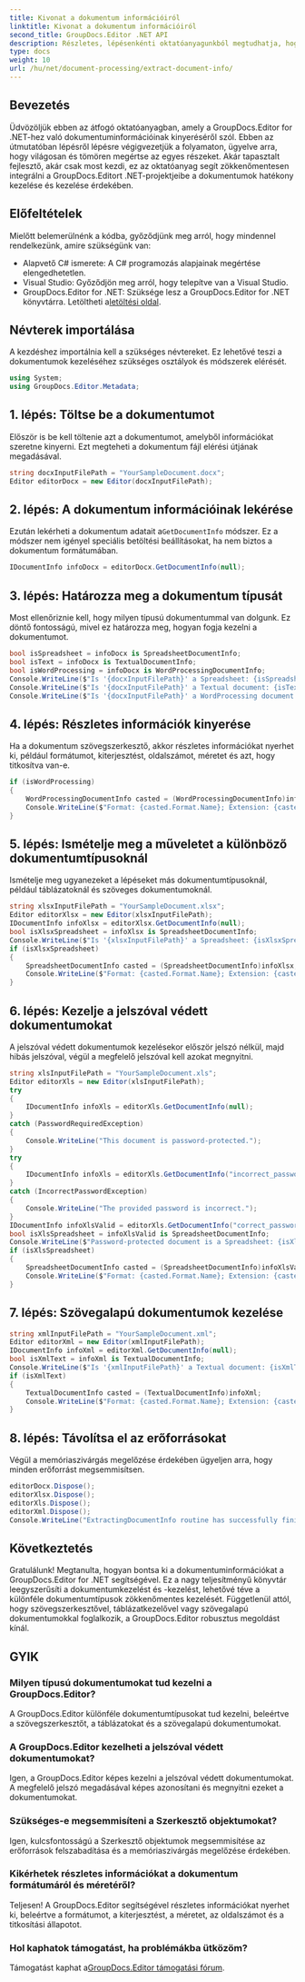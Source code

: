 ```yaml
---
title: Kivonat a dokumentum információiról
linktitle: Kivonat a dokumentum információiról
second_title: GroupDocs.Editor .NET API
description: Részletes, lépésenkénti oktatóanyagunkból megtudhatja, hogyan nyerhet ki dokumentuminformációkat a GroupDocs.Editor for .NET segítségével. Kiválóan alkalmas különféle dokumentumtípusok kezelésére.
type: docs
weight: 10
url: /hu/net/document-processing/extract-document-info/
---
```

## Bevezetés
Üdvözöljük ebben az átfogó oktatóanyagban, amely a GroupDocs.Editor for .NET-hez való dokumentuminformációinak kinyeréséről szól. Ebben az útmutatóban lépésről lépésre végigvezetjük a folyamaton, ügyelve arra, hogy világosan és tömören megértse az egyes részeket. Akár tapasztalt fejlesztő, akár csak most kezdi, ez az oktatóanyag segít zökkenőmentesen integrálni a GroupDocs.Editort .NET-projektjeibe a dokumentumok hatékony kezelése és kezelése érdekében.
## Előfeltételek
Mielőtt belemerülnénk a kódba, győződjünk meg arról, hogy mindennel rendelkezünk, amire szükségünk van:
- Alapvető C# ismerete: A C# programozás alapjainak megértése elengedhetetlen.
- Visual Studio: Győződjön meg arról, hogy telepítve van a Visual Studio.
-  GroupDocs.Editor for .NET: Szüksége lesz a GroupDocs.Editor for .NET könyvtárra. Letöltheti a[letöltési oldal](https://releases.groupdocs.com/editor/net/).
## Névterek importálása
A kezdéshez importálnia kell a szükséges névtereket. Ez lehetővé teszi a dokumentumok kezeléséhez szükséges osztályok és módszerek elérését.
```csharp
using System;
using GroupDocs.Editor.Metadata;
```
## 1. lépés: Töltse be a dokumentumot
Először is be kell töltenie azt a dokumentumot, amelyből információkat szeretne kinyerni. Ezt megteheti a dokumentum fájl elérési útjának megadásával.
```csharp
string docxInputFilePath = "YourSampleDocument.docx";
Editor editorDocx = new Editor(docxInputFilePath);
```
## 2. lépés: A dokumentum információinak lekérése
 Ezután lekérheti a dokumentum adatait a`GetDocumentInfo` módszer. Ez a módszer nem igényel speciális betöltési beállításokat, ha nem biztos a dokumentum formátumában.
```csharp
IDocumentInfo infoDocx = editorDocx.GetDocumentInfo(null);
```
## 3. lépés: Határozza meg a dokumentum típusát
Most ellenőriznie kell, hogy milyen típusú dokumentummal van dolgunk. Ez döntő fontosságú, mivel ez határozza meg, hogyan fogja kezelni a dokumentumot.
```csharp
bool isSpreadsheet = infoDocx is SpreadsheetDocumentInfo;
bool isText = infoDocx is TextualDocumentInfo;
bool isWordProcessing = infoDocx is WordProcessingDocumentInfo;
Console.WriteLine($"Is '{docxInputFilePath}' a Spreadsheet: {isSpreadsheet}");
Console.WriteLine($"Is '{docxInputFilePath}' a Textual document: {isText}");
Console.WriteLine($"Is '{docxInputFilePath}' a WordProcessing document: {isWordProcessing}");
```
## 4. lépés: Részletes információk kinyerése
Ha a dokumentum szövegszerkesztő, akkor részletes információkat nyerhet ki, például formátumot, kiterjesztést, oldalszámot, méretet és azt, hogy titkosítva van-e.
```csharp
if (isWordProcessing)
{
    WordProcessingDocumentInfo casted = (WordProcessingDocumentInfo)infoDocx;
    Console.WriteLine($"Format: {casted.Format.Name}; Extension: {casted.Format.Extension}; Page count: {casted.PageCount}; Size: {casted.Size} bytes; Is encrypted: {casted.IsEncrypted}");
}
```
## 5. lépés: Ismételje meg a műveletet a különböző dokumentumtípusoknál
Ismételje meg ugyanezeket a lépéseket más dokumentumtípusoknál, például táblázatoknál és szöveges dokumentumoknál.
```csharp
string xlsxInputFilePath = "YourSampleDocument.xlsx";
Editor editorXlsx = new Editor(xlsxInputFilePath);
IDocumentInfo infoXlsx = editorXlsx.GetDocumentInfo(null);
bool isXlsxSpreadsheet = infoXlsx is SpreadsheetDocumentInfo;
Console.WriteLine($"Is '{xlsxInputFilePath}' a Spreadsheet: {isXlsxSpreadsheet}");
if (isXlsxSpreadsheet)
{
    SpreadsheetDocumentInfo casted = (SpreadsheetDocumentInfo)infoXlsx;
    Console.WriteLine($"Format: {casted.Format.Name}; Extension: {casted.Format.Extension}; Tabs count: {casted.PageCount}; Size: {casted.Size} bytes; Is encrypted: {casted.IsEncrypted}");
}
```
## 6. lépés: Kezelje a jelszóval védett dokumentumokat
A jelszóval védett dokumentumok kezelésekor először jelszó nélkül, majd hibás jelszóval, végül a megfelelő jelszóval kell azokat megnyitni.
```csharp
string xlsInputFilePath = "YourSampleDocument.xls";
Editor editorXls = new Editor(xlsInputFilePath);
try
{
    IDocumentInfo infoXls = editorXls.GetDocumentInfo(null);
}
catch (PasswordRequiredException)
{
    Console.WriteLine("This document is password-protected.");
}
try
{
    IDocumentInfo infoXls = editorXls.GetDocumentInfo("incorrect_password");
}
catch (IncorrectPasswordException)
{
    Console.WriteLine("The provided password is incorrect.");
}
IDocumentInfo infoXlsValid = editorXls.GetDocumentInfo("correct_password");
bool isXlsSpreadsheet = infoXlsValid is SpreadsheetDocumentInfo;
Console.WriteLine($"Password-protected document is a Spreadsheet: {isXlsSpreadsheet}");
if (isXlsSpreadsheet)
{
    SpreadsheetDocumentInfo casted = (SpreadsheetDocumentInfo)infoXlsValid;
    Console.WriteLine($"Format: {casted.Format.Name}; Extension: {casted.Format.Extension}; Tabs count: {casted.PageCount}; Size: {casted.Size} bytes; Is encrypted: {casted.IsEncrypted}");
}
```
## 7. lépés: Szövegalapú dokumentumok kezelése
```csharp
string xmlInputFilePath = "YourSampleDocument.xml";
Editor editorXml = new Editor(xmlInputFilePath);
IDocumentInfo infoXml = editorXml.GetDocumentInfo(null);
bool isXmlText = infoXml is TextualDocumentInfo;
Console.WriteLine($"Is '{xmlInputFilePath}' a Textual document: {isXmlText}");
if (isXmlText)
{
    TextualDocumentInfo casted = (TextualDocumentInfo)infoXml;
    Console.WriteLine($"Format: {casted.Format.Name}; Extension: {casted.Format.Extension}; Encoding: {casted.Encoding}; Size: {casted.Size} bytes");
}
```
## 8. lépés: Távolítsa el az erőforrásokat
Végül a memóriaszivárgás megelőzése érdekében ügyeljen arra, hogy minden erőforrást megsemmisítsen.
```csharp
editorDocx.Dispose();
editorXlsx.Dispose();
editorXls.Dispose();
editorXml.Dispose();
Console.WriteLine("ExtractingDocumentInfo routine has successfully finished");
```
## Következtetés
Gratulálunk! Megtanulta, hogyan bontsa ki a dokumentuminformációkat a GroupDocs.Editor for .NET segítségével. Ez a nagy teljesítményű könyvtár leegyszerűsíti a dokumentumkezelést és -kezelést, lehetővé téve a különféle dokumentumtípusok zökkenőmentes kezelését. Függetlenül attól, hogy szövegszerkesztővel, táblázatkezelővel vagy szövegalapú dokumentumokkal foglalkozik, a GroupDocs.Editor robusztus megoldást kínál.
## GYIK
### Milyen típusú dokumentumokat tud kezelni a GroupDocs.Editor?
A GroupDocs.Editor különféle dokumentumtípusokat tud kezelni, beleértve a szövegszerkesztőt, a táblázatokat és a szövegalapú dokumentumokat.
### A GroupDocs.Editor kezelheti a jelszóval védett dokumentumokat?
Igen, a GroupDocs.Editor képes kezelni a jelszóval védett dokumentumokat. A megfelelő jelszó megadásával képes azonosítani és megnyitni ezeket a dokumentumokat.
### Szükséges-e megsemmisíteni a Szerkesztő objektumokat?
Igen, kulcsfontosságú a Szerkesztő objektumok megsemmisítése az erőforrások felszabadítása és a memóriaszivárgás megelőzése érdekében.
### Kikérhetek részletes információkat a dokumentum formátumáról és méretéről?
Teljesen! A GroupDocs.Editor segítségével részletes információkat nyerhet ki, beleértve a formátumot, a kiterjesztést, a méretet, az oldalszámot és a titkosítási állapotot.
### Hol kaphatok támogatást, ha problémákba ütközöm?
 Támogatást kaphat a[GroupDocs.Editor támogatási fórum](https://forum.groupdocs.com/c/editor/20).